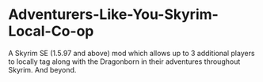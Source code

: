 # Adventurers-Like-You-Skyrim-Local-Co-op
A Skyrim SE (1.5.97 and above) mod which allows up to 3 additional players to locally tag along with the Dragonborn in their adventures throughout Skyrim. And beyond.
